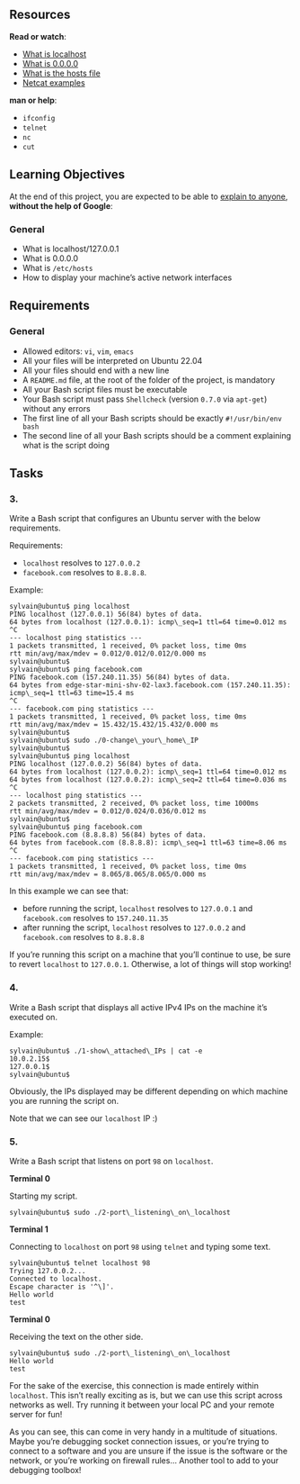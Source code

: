## Resources

**Read or watch**:

*   [What is localhost](/rltoken/7n2kKjq50U_Uv-TrEK-NUA "What is localhost")
*   [What is 0.0.0.0](/rltoken/1efC1iImna8ubDSgokLbpQ "What is 0.0.0.0")
*   [What is the hosts file](/rltoken/6o7mmDL8joIrC5DXNRSnKw "What is the hosts file")
*   [Netcat examples](/rltoken/_TN2G4Djh-f7MSukzToXpw "Netcat examples")

**man or help**:

*   `ifconfig`
*   `telnet`
*   `nc`
*   `cut`

## Learning Objectives

At the end of this project, you are expected to be able to [explain to anyone](/rltoken/uKUo9khaCQlS8vVxhZQXiQ "explain to anyone"), **without the help of Google**:

### General

*   What is localhost/127.0.0.1
*   What is 0.0.0.0
*   What is `/etc/hosts`
*   How to display your machine’s active network interfaces

## Requirements

### General

*   Allowed editors: `vi`, `vim`, `emacs`
*   All your files will be interpreted on Ubuntu 22.04
*   All your files should end with a new line
*   A `README.md` file, at the root of the folder of the project, is mandatory
*   All your Bash script files must be executable
*   Your Bash script must pass `Shellcheck` (version `0.7.0` via `apt-get`) without any errors
*   The first line of all your Bash scripts should be exactly `#!/usr/bin/env bash`
*   The second line of all your Bash scripts should be a comment explaining what is the script doing

## Tasks

### 3.

Write a Bash script that configures an Ubuntu server with the below requirements.

Requirements:

*   `localhost` resolves to `127.0.0.2`
*   `facebook.com` resolves to `8.8.8.8`.

Example:
```
sylvain@ubuntu$ ping localhost
PING localhost (127.0.0.1) 56(84) bytes of data.
64 bytes from localhost (127.0.0.1): icmp\_seq=1 ttl=64 time=0.012 ms
^C
--- localhost ping statistics ---
1 packets transmitted, 1 received, 0% packet loss, time 0ms
rtt min/avg/max/mdev = 0.012/0.012/0.012/0.000 ms
sylvain@ubuntu$
sylvain@ubuntu$ ping facebook.com
PING facebook.com (157.240.11.35) 56(84) bytes of data.
64 bytes from edge-star-mini-shv-02-lax3.facebook.com (157.240.11.35): icmp\_seq=1 ttl=63 time=15.4 ms
^C
--- facebook.com ping statistics ---
1 packets transmitted, 1 received, 0% packet loss, time 0ms
rtt min/avg/max/mdev = 15.432/15.432/15.432/0.000 ms
sylvain@ubuntu$
sylvain@ubuntu$ sudo ./0-change\_your\_home\_IP
sylvain@ubuntu$
sylvain@ubuntu$ ping localhost
PING localhost (127.0.0.2) 56(84) bytes of data.
64 bytes from localhost (127.0.0.2): icmp\_seq=1 ttl=64 time=0.012 ms
64 bytes from localhost (127.0.0.2): icmp\_seq=2 ttl=64 time=0.036 ms
^C
--- localhost ping statistics ---
2 packets transmitted, 2 received, 0% packet loss, time 1000ms
rtt min/avg/max/mdev = 0.012/0.024/0.036/0.012 ms
sylvain@ubuntu$
sylvain@ubuntu$ ping facebook.com
PING facebook.com (8.8.8.8) 56(84) bytes of data.
64 bytes from facebook.com (8.8.8.8): icmp\_seq=1 ttl=63 time=8.06 ms
^C
--- facebook.com ping statistics ---
1 packets transmitted, 1 received, 0% packet loss, time 0ms
rtt min/avg/max/mdev = 8.065/8.065/8.065/0.000 ms
```
In this example we can see that:

*   before running the script, `localhost` resolves to `127.0.0.1` and `facebook.com` resolves to `157.240.11.35`
*   after running the script, `localhost` resolves to `127.0.0.2` and `facebook.com` resolves to `8.8.8.8`

If you’re running this script on a machine that you’ll continue to use, be sure to revert `localhost` to `127.0.0.1`. Otherwise, a lot of things will stop working!



### 4.

Write a Bash script that displays all active IPv4 IPs on the machine it’s executed on.

Example:
```
sylvain@ubuntu$ ./1-show\_attached\_IPs | cat -e
10.0.2.15$
127.0.0.1$
sylvain@ubuntu$
```
Obviously, the IPs displayed may be different depending on which machine you are running the script on.

Note that we can see our `localhost` IP :)



### 5.

Write a Bash script that listens on port `98` on `localhost`.

**Terminal 0**

Starting my script.
```
sylvain@ubuntu$ sudo ./2-port\_listening\_on\_localhost
```
**Terminal 1**

Connecting to `localhost` on port `98` using `telnet` and typing some text.
```
sylvain@ubuntu$ telnet localhost 98
Trying 127.0.0.2...
Connected to localhost.
Escape character is '^\]'.
Hello world
test
```
**Terminal 0**

Receiving the text on the other side.
```
sylvain@ubuntu$ sudo ./2-port\_listening\_on\_localhost
Hello world
test
```
For the sake of the exercise, this connection is made entirely within `localhost`. This isn’t really exciting as is, but we can use this script across networks as well. Try running it between your local PC and your remote server for fun!

As you can see, this can come in very handy in a multitude of situations. Maybe you’re debugging socket connection issues, or you’re trying to connect to a software and you are unsure if the issue is the software or the network, or you’re working on firewall rules… Another tool to add to your debugging toolbox!
